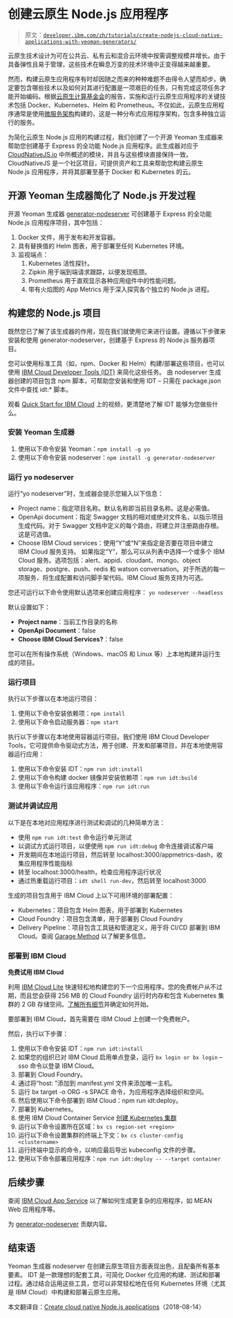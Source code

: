 # 创建云原生 Node.js 应用程序

> 原文：[`developer.ibm.com/zh/tutorials/create-nodejs-cloud-native-applications-with-yeoman-generators/`](https://developer.ibm.com/zh/tutorials/create-nodejs-cloud-native-applications-with-yeoman-generators/)

云原生技术设计为可在公共云、私有云和混合云环境中按需调整规模并增长。由于具备弹性且易于管理，这些技术在瞬息万变的技术环境中正变得越来越重要。

然而，构建云原生应用程序有时却因随之而来的种种难题不由得令人望而却步。确定要包含哪些技术以及如何对其进行配置是一项艰巨的任务，只有完成这项任务才能开始编码。根据[云原生计算基金会](https://www.cncf.io/)的报告，实施和运行云原生应用程序的关键技术包括 Docker、Kubernetes、Helm 和 Prometheus。不仅如此，云原生应用程序通常是使用[微服务架构](https://www.ibm.com/cloud/garage/architectures/microservices/0_0)构建的，这是一种分布式应用程序架构，包含多种独立运行的服务。

为简化云原生 Node.js 应用的构建过程，我们创建了一个开源 Yeoman 生成器来帮助您创建基于 Express 的全功能 Node.js 应用程序。此生成器对应于 [CloudNativeJS.io](https://www.cloudnativejs.io/) 中所概述的模块，并且与这些模块直接保持一致。CloudNativeJS 是一个社区项目，可提供资产和工具来帮助您构建云原生 Node.js 应用程序，并将其部署至基于 Docker 和 Kubernetes 的云。

## 开源 Yeoman 生成器简化了 Node.js 开发过程

开源 Yeoman 生成器 [generator-nodeserver](https://www.npmjs.com/package/generator-nodeserver) 可创建基于 Express 的全功能 Node.js 应用程序项目，其中包括：

1.  Docker 文件，用于发布和开发容器。
2.  具有替换值的 Helm 图表，用于部署至任何 Kubernetes 环境。
3.  监视端点：
    1.  Kubernetes 活性探针。
    2.  Zipkin 用于端到端请求跟踪，以便发现瓶颈。
    3.  Prometheus 用于直观显示各种应用组件中的性能问题。
    4.  带有火焰图的 App Metrics 用于深入探究各个独立的 Node.js 进程。

## 构建您的 Node.js 项目

既然您已了解了该生成器的作用，现在我们就使用它来进行设置。遵循以下步骤来安装和使用 generator-nodeserver，创建基于 Express 的 Node.js 服务器项目。

您可以使用标准工具（如，npm、Docker 和 Helm）构建/部署这些项目，也可以使用 [IBM Cloud Developer Tools (IDT)](https://github.com/IBM-Cloud/ibm-cloud-developer-tools) 来简化这些任务。 由 nodeserver 生成器创建的项目包含 npm 脚本，可帮助您安装和使用 IDT – 只需在 package.json 文件中查找 idt:* 脚本。

观看 [Quick Start for IBM Cloud](https://developer.ibm.com/node/quick-start-ibm-cloud/) 上的视频，更清楚地了解 IDT 能够为您做些什么。

### 安装 Yeoman 生成器

1.  使用以下命令安装 Yeoman：`npm install -g yo`
2.  使用以下命令安装 nodeserver：`npm install -g generator-nodeserver`

### 运行 yo nodeserver

运行“yo nodeserver”时，生成器会提示您输入以下信息：

*   Project name：指定项目名称。默认名称即当前目录名称。这是必需值。
*   OpenApi document：指定 Swagger 文档的相对或绝对文件名，以指示项目生成代码。对于 Swagger 文档中定义的每个路由，将建立并注册路由存根。这是可选值。
*   Choose IBM Cloud services：使用“Y”或“N”来指定是否要在项目中建立 IBM Cloud 服务支持。 如果指定“Y”，那么可以从列表中选择一个或多个 IBM Cloud 服务。选项包括：alert、appid、cloudant、mongo、object storage、postgre、push、redis 和 watson conversation。对于所选的每一项服务，将生成配置和访问脚手架代码。IBM Cloud 服务支持为可选。

您还可运行以下命令使用默认选项来创建应用程序： `yo nodeserver --headless`

默认设置如下：

*   **Project name**：当前工作目录的名称
*   **OpenApi Document**：false
*   **Choose IBM Cloud Services?**：false

您可以在所有操作系统（Windows、macOS 和 Linux 等）上本地构建并运行生成的项目。

### 运行项目

执行以下步骤以在本地运行项目：

1.  使用以下命令安装依赖项：`npm install`
2.  使用以下命令启动服务器：`npm start`

执行以下步骤以在本地使用容器运行项目。我们使用 IBM Cloud Developer Tools，它可提供命令驱动式方法，用于创建、开发和部署项目，并在本地使用容器运行应用：

1.  使用以下命令安装 IDT：`npm run idt:install`
2.  使用以下命令构建 docker 镜像并安装依赖项：`npm run idt:build`
3.  使用以下命令运行该应用程序：`npm run idt:run`

### 测试并调试应用

以下是在本地对应用程序进行测试和调试的几种简单方法：

*   使用 `npm run idt:test` 命令运行单元测试
*   以调试方式运行项目，以便使用 `npm run idt:debug` 命令连接调试客户端
*   开发期间在本地运行项目，然后转至 localhost:3000/appmetrics-dash，收集应用程序性能指标
*   转至 localhost:3000/health，检查应用程序运行状况
*   通过热重载运行项目：`idt shell run-dev`，然后转至 localhost:3000

生成的项目包含用于 IBM Cloud 上以下可用环境的部署配置：

*   Kubernetes：项目包含 Helm 图表，用于部署到 Kubernetes
*   Cloud Foundry：项目包含清单，用于部署到 Cloud Foundry
*   Delivery Pipeline：项目包含工具链和管道定义，用于将 CI/CD 部署到 IBM Cloud。查阅 [Garage Method](https://www.ibm.com/cloud/garage/content/deliver/tool_delivery_pipeline/) 以了解更多信息。

### 部署到 IBM Cloud

**免费试用 IBM Cloud**

利用 [IBM Cloud Lite](https://cocl.us/IBM_CLOUD_GCG) 快速轻松地构建您的下一个应用程序。您的免费帐户从不过期，而且您会获得 256 MB 的 Cloud Foundry 运行时内存和包含 Kubernetes 集群的 2 GB 存储空间。[了解所有细节](https://www.ibm.com/cloud/blog/announcements/introducing-ibm-cloud-lite-account-2)并确定如何开始。

要部署到 IBM Cloud，首先需要在 IBM Cloud 上创建一个免费帐户。

然后，执行以下步骤：

1.  使用以下命令安装 IDT：`npm run idt:install`
2.  如果您的组织已对 IBM Cloud 启用单点登录，运行 `bx login or bx login` –sso 命令以登录 IBM Cloud。
3.  部署到 Cloud Foundry。
4.  通过将“host: <unique host="host" name="name" here="here">”添加到 manifest.yml 文件来添加唯一主机。</unique>
5.  运行 bx target -o ORG -s SPACE 命令，为应用程序选择组织和空间。
6.  然后使用以下命令部署到 IBM Cloud：npm run idt:deploy。
7.  部署到 Kubernetes。
8.  使用 IBM Cloud Container Service [创建 Kubernetes 集群](https://console.bluemix.net/docs/containers/cs_tutorials.html#cs_cluster_tutorial)
9.  运行以下命令设置所在区域：`bx cs region-set <region>`
10.  运行以下命令设置集群的终端上下文：`bx cs cluster-config <clustername>`
11.  运行终端中显示的命令，以响应最后导出 kubeconfig 文件的步骤。
12.  使用以下命令部署应用程序：`npm run idt:deploy -- --target container`

## 后续步骤

查阅 [IBM Cloud App Service](https://cloud.ibm.com/developer/appservice/dashboard?cm_sp=ibmdev-_-developer-tutorials-_-cloudreg) 以了解如何生成更复杂的应用程序，如 MEAN Web 应用程序等。

为 [generator-nodeserver](https://github.com/ibm-developer/generator-nodeserver) 贡献内容。

## 结束语

Yeoman 生成器 nodeserver 在创建云原生项目方面表现出色，且配备所有基本要素。 IDT 是一款理想的配套工具，可简化 Docker 化应用的构建、测试和部署过程。通过结合运用这些工具，您可以非常轻松地在任何 Kubernetes 环境（尤其是 IBM Cloud）中构建和部署云原生应用。

本文翻译自：[Create cloud native Node.js applications](https://developer.ibm.com/tutorials/create-nodejs-cloud-native-applications-with-yeoman-generators/)（2018-08-14）